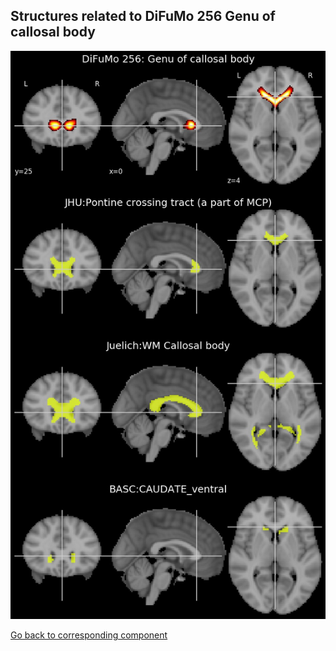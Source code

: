 


## Structures related to DiFuMo 256 Genu of callosal body

![60](60.jpg "Structures related to DiFuMo 256 Genu of callosal body")

[Go back to corresponding component](https://parietal-inria.github.io/DiFuMo/256/html/60.html)